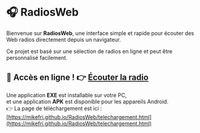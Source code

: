 # 🎧 RadiosWeb

Bienvenue sur **RadiosWeb**, une interface simple et rapide pour écouter des Web radios directement depuis un navigateur.

Ce projet est basé sur une sélection de radios en ligne et peut être personnalisé facilement.

## 🔗 Accès en ligne !   👉 [Écouter la radio](https://mikefri.github.io/RadiosWeb/)




Une application **EXE** est installable sur votre PC,  
et une application **APK** est disponible pour les appareils Android.  
👉 La page de téléchargement est ici : [https://mikefri.github.io/RadiosWeb/telechargement.html](https://mikefri.github.io/RadiosWeb/telechargement.html)
